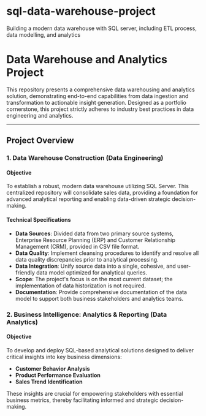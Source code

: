 # sql-data-warehouse-project
Building a modern data warehouse with SQL server, including ETL process, data modelling, and analytics

# Data Warehouse and Analytics Project

This repository presents a comprehensive data warehousing and analytics solution, demonstrating end-to-end capabilities from data ingestion and transformation to actionable insight generation. Designed as a portfolio cornerstone, this project strictly adheres to industry best practices in data engineering and analytics.

---

## Project Overview

### 1. Data Warehouse Construction (Data Engineering)

#### Objective
To establish a robust, modern data warehouse utilizing SQL Server. This centralized repository will consolidate sales data, providing a foundation for advanced analytical reporting and enabling data-driven strategic decision-making.

#### Technical Specifications
* **Data Sources**: Divided data from two primary source systems, Enterprise Resource Planning (ERP) and Customer Relationship Management (CRM), provided in CSV file format.
* **Data Quality**: Implement cleansing procedures to identify and resolve all data quality discrepancies prior to analytical processing.
* **Data Integration**: Unify source data into a single, cohesive, and user-friendly data model optimized for analytical queries.
* **Scope**: The project's focus is on the most current dataset; the implementation of data historization is not required.
* **Documentation**: Provide comprehensive documentation of the data model to support both business stakeholders and analytics teams.

### 2. Business Intelligence: Analytics & Reporting (Data Analytics)

#### Objective
To develop and deploy SQL-based analytical solutions designed to deliver critical insights into key business dimensions:
* **Customer Behavior Analysis**
* **Product Performance Evaluation**
* **Sales Trend Identification**

These insights are crucial for empowering stakeholders with essential business metrics, thereby facilitating informed and strategic decision-making.
